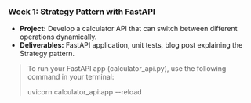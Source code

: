 ### **Week 1: Strategy Pattern with FastAPI**

- **Project:** Develop a calculator API that can switch between different operations dynamically.
- **Deliverables:** FastAPI application, unit tests, blog post explaining the Strategy pattern.

> To run your FastAPI app (calculator_api.py), use the following command in your terminal:  
> 
> uvicorn calculator_api:app --reload